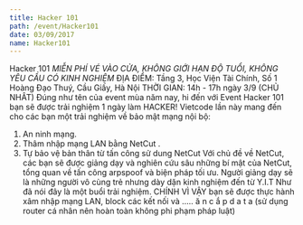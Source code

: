 ```yaml
---
title: Hacker 101
path: /event/Hacker101
date: 03/09/2017
name: Hacker101
---
```


Hacker 101
*MIỄN PHÍ VÉ VÀO CỬA, KHÔNG GIỚI HẠN ĐỘ TUỔI, KHÔNG YÊU CẦU CÓ KINH NGHIỆM*
ĐỊA ĐIỂM: Tầng 3, Học Viện Tài Chính, Số 1 Hoàng Đạo Thuý, Cầu Giấy, Hà Nội
THỜI GIAN: 14h - 17h ngày 3/9 (CHỦ  NHÂT) 
Đúng như tên của event mùa năm nay, hi đến với Event Hacker 101 bạn sẽ được trải nghiệm 1 ngày làm HACKER!
Vietcode lần này mang đến cho các bạn một trải nghiệm về bảo mật mạng nội bộ:
1. An ninh mạng.
2. Thâm nhập mạng LAN bằng NetCut .
3. Tự bảo vệ bản thân từ tấn công sử dung NetCut
Với chủ đề về NetCut, các bạn sẽ được giảng dạy và nghiên cứu sâu những bí mật của NetCut, tổng quan về tấn công arpspoof và biện pháp tối ưu. Người giảng dạy sẽ là những người vô cùng trẻ nhưng dày dặn kinh nghiệm đến từ Y.I.T
Như đã nói đây là một buổi trải nghiệm. CHÍNH VÌ VẬY bạn sẽ được thực hành xâm nhập mạng LAN, block các kết nối và ….. ă n c ắ p d a t a (sử dụng router cá nhân nên hoàn toàn không phi phạm pháp luật)